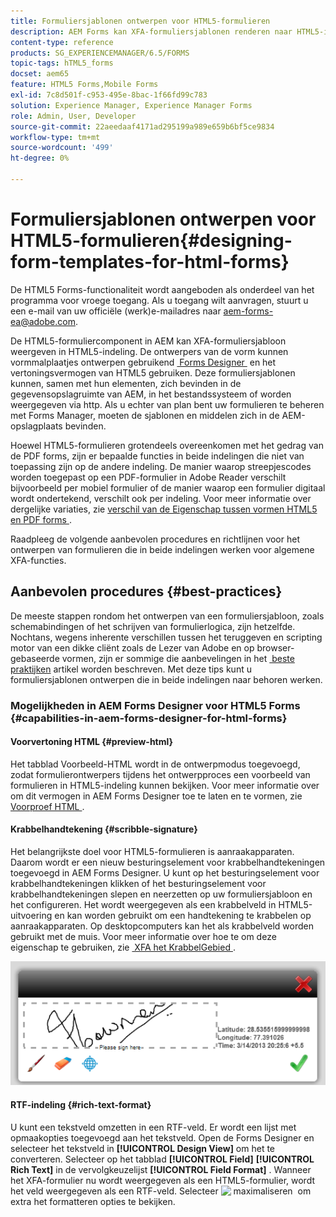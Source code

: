 ```yaml
---
title: Formuliersjablonen ontwerpen voor HTML5-formulieren
description: AEM Forms kan XFA-formuliersjablonen renderen naar HTML5-indeling. Formulierontwerpers kunnen formuliersjablonen ontwerpen met behulp van Designer en de HTML5-uitvoermogelijkheden gebruiken.
content-type: reference
products: SG_EXPERIENCEMANAGER/6.5/FORMS
topic-tags: hTML5_forms
docset: aem65
feature: HTML5 Forms,Mobile Forms
exl-id: 7c8d501f-c953-495e-8bac-1f66fd99c783
solution: Experience Manager, Experience Manager Forms
role: Admin, User, Developer
source-git-commit: 22aeedaaf4171ad295199a989e659b6bf5ce9834
workflow-type: tm+mt
source-wordcount: '499'
ht-degree: 0%

---
```


# Formuliersjablonen ontwerpen voor HTML5-formulieren{#designing-form-templates-for-html-forms}

<span class="preview"> De HTML5 Forms-functionaliteit wordt aangeboden als onderdeel van het programma voor vroege toegang. Als u toegang wilt aanvragen, stuurt u een e-mail van uw officiële (werk)e-mailadres naar aem-forms-ea@adobe.com.
</span>

De HTML5-formuliercomponent in AEM kan XFA-formuliersjabloon weergeven in HTML5-indeling. De ontwerpers van de vorm kunnen vormmalplaatjes ontwerpen gebruikend [&#x200B; Forms Designer &#x200B;](https://www.adobe.com/go/learn_aemforms_designer_63) en het vertoningsvermogen van HTML5 gebruiken. Deze formuliersjablonen kunnen, samen met hun elementen, zich bevinden in de gegevensopslagruimte van AEM, in het bestandssysteem of worden weergegeven via http. Als u echter van plan bent uw formulieren te beheren met Forms Manager, moeten de sjablonen en middelen zich in de AEM-opslagplaats bevinden.

Hoewel HTML5-formulieren grotendeels overeenkomen met het gedrag van de PDF forms, zijn er bepaalde functies in beide indelingen die niet van toepassing zijn op de andere indeling. De manier waarop streepjescodes worden toegepast op een PDF-formulier in Adobe Reader verschilt bijvoorbeeld per mobiel formulier of de manier waarop een formulier digitaal wordt ondertekend, verschilt ook per indeling. Voor meer informatie over dergelijke variaties, zie [&#x200B; verschil van de Eigenschap tussen vormen HTML5 en PDF forms &#x200B;](/help/forms/feature-differentiation-html5-forms-pdf-forms.md).

Raadpleeg de volgende aanbevolen procedures en richtlijnen voor het ontwerpen van formulieren die in beide indelingen werken voor algemene XFA-functies.

## Aanbevolen procedures {#best-practices}

De meeste stappen rondom het ontwerpen van een formuliersjabloon, zoals schemabindingen of het schrijven van formulierlogica, zijn hetzelfde. Nochtans, wegens inherente verschillen tussen het teruggeven en scripting motor van een dikke cliënt zoals de Lezer van Adobe en op browser-gebaseerde vormen, zijn er sommige die aanbevelingen in het [&#x200B; beste praktijken &#x200B;](/help/forms/design-accessible-html5-forms.md) artikel worden beschreven. Met deze tips kunt u formuliersjablonen ontwerpen die in beide indelingen naar behoren werken.

### Mogelijkheden in AEM Forms Designer voor HTML5 Forms {#capabilities-in-aem-forms-designer-for-html-forms}

#### Voorvertoning HTML {#preview-html}

Het tabblad Voorbeeld-HTML wordt in de ontwerpmodus toegevoegd, zodat formulierontwerpers tijdens het ontwerpproces een voorbeeld van formulieren in HTML5-indeling kunnen bekijken. Voor meer informatie over om dit vermogen in AEM Forms Designer toe te laten en te vormen, zie [&#x200B; Voorproef HTML &#x200B;](/help/forms/preview-xdp-forms-html.md).

#### Krabbelhandtekening {#scribble-signature}

Het belangrijkste doel voor HTML5-formulieren is aanraakapparaten. Daarom wordt er een nieuw besturingselement voor krabbelhandtekeningen toegevoegd in AEM Forms Designer. U kunt op het besturingselement voor krabbelhandtekeningen klikken of het besturingselement voor krabbelhandtekeningen slepen en neerzetten op uw formuliersjabloon en het configureren. Het wordt weergegeven als een krabbelveld in HTML5-uitvoering en kan worden gebruikt om een handtekening te krabbelen op aanraakapparaten. Op desktopcomputers kan het als krabbelveld worden gebruikt met de muis. Voor meer informatie over hoe te om deze eigenschap te gebruiken, zie [&#x200B; XFA het KrabbelGebied &#x200B;](/help/forms/signing-forms-using-scribble.md).

![&#x200B; 4 &#x200B;](assets/4.png)

#### RTF-indeling {#rich-text-format}

U kunt een tekstveld omzetten in een RTF-veld. Er wordt een lijst met opmaakopties toegevoegd aan het tekstveld. Open de Forms Designer en selecteer het tekstveld in **[!UICONTROL Design View]** om het te converteren. Selecteer op het tabblad **[!UICONTROL Field]** **[!UICONTROL Rich Text]** in de vervolgkeuzelijst **[!UICONTROL Field Format]** . Wanneer het XFA-formulier nu wordt weergegeven als een HTML5-formulier, wordt het veld weergegeven als een RTF-veld. Selecteer ![&#x200B; maximaliseren &#x200B;](assets/maximize_icon.svg) om extra het formatteren opties te bekijken.
